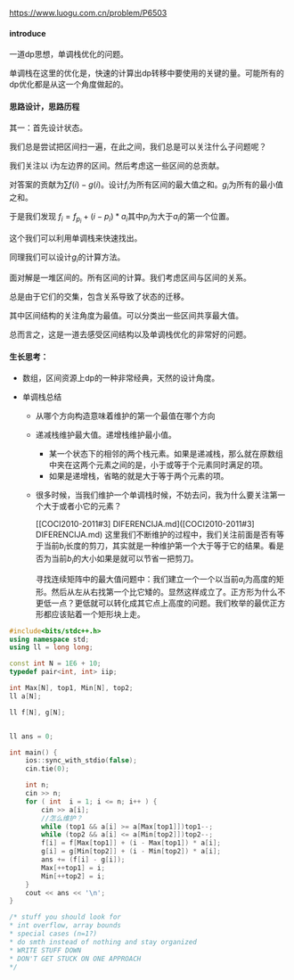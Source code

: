 https://www.luogu.com.cn/problem/P6503

#### introduce

一道dp思想，单调栈优化的问题。

单调栈在这里的优化是，快速的计算出dp转移中要使用的关键的量。可能所有的dp优化都是从这一个角度做起的。

#### 思路设计，思路历程

其一：首先设计状态。

我们总是尝试把区间扫一遍，在此之间，我们总是可以关注什么子问题呢？

我们关注以 i为左边界的区间。然后考虑这一些区间的总贡献。

对答案的贡献为$\sum f(i)-g(i)$。设计$f_i$为所有区间的最大值之和。$g_i$为所有的最小值之和。

于是我们发现 $f_i=f_{p_i}+(i-p_i)*a_i$其中$p_i$为大于$a_i$的第一个位置。

这个我们可以利用单调栈来快速找出。

同理我们可以设计$g_i$的计算方法。



面对解是一堆区间的。所有区间的计算。我们考虑区间与区间的关系。

总是由于它们的交集，包含关系导致了状态的迁移。

其中区间结构的关注角度为最值。可以分类出一些区间共享最大值。

总而言之，这是一道去感受区间结构以及单调栈优化的非常好的问题。



#### 生长思考：

- 数组，区间资源上dp的一种非常经典，天然的设计角度。

- 单调栈总结

  - 从哪个方向构造意味着维护的第一个最值在哪个方向

  - 递减栈维护最大值。递增栈维护最小值。

    - 某一个状态下的相邻的两个栈元素。如果是递减栈，那么就在原数组中夹在这两个元素之间的是，小于或等于个元素同时满足的项。
    - 如果是递增栈，省略的就是大于等于两个元素的项。

  - 很多时候，当我们维护一个单调栈时候，不妨去问，我为什么要关注第一个大于或者小它的元素？

     [[COCI2010-2011#3] DIFERENCIJA.md]([COCI2010-2011#3] DIFERENCIJA.md) 这里我们不断维护的过程中，我们关注前面是否有等于当前$b_i$长度的剪刀，其实就是一种维护第一个大于等于它的结果。看是否为当前$b_i$的大小如果是就可以节省一把剪刀。

    寻找连续矩阵中的最大值问题中：我们建立一个一个以当前$a_i$为高度的矩形。然后从左从右找第一个比它矮的。显然这样成立了。正方形为什么不更低一点？更低就可以转化成其它点上高度的问题。我们枚举的最优正方形都应该贴着一个矩形块上走。

```cpp
#include<bits/stdc++.h>
using namespace std;
using ll = long long;

const int N = 1E6 + 10;
typedef pair<int, int> iip;

int Max[N], top1, Min[N], top2;
ll a[N];

ll f[N], g[N];


ll ans = 0;

int main() {
	ios::sync_with_stdio(false);
	cin.tie(0);

	int n;
	cin >> n;
	for ( int  i = 1; i <= n; i++ ) {
		cin >> a[i];
		//怎么维护？
		while (top1 && a[i] >= a[Max[top1]])top1--;
		while (top2 && a[i] <= a[Min[top2]])top2--;
		f[i] = f[Max[top1]] + (i - Max[top1]) * a[i];
		g[i] = g[Min[top2]] + (i - Min[top2]) * a[i];
		ans += (f[i] - g[i]);
		Max[++top1] = i;
		Min[++top2] = i;
	}
	cout << ans << '\n';
}

/* stuff you should look for
* int overflow, array bounds
* special cases (n=1?)
* do smth instead of nothing and stay organized
* WRITE STUFF DOWN
* DON'T GET STUCK ON ONE APPROACH
*/
```


